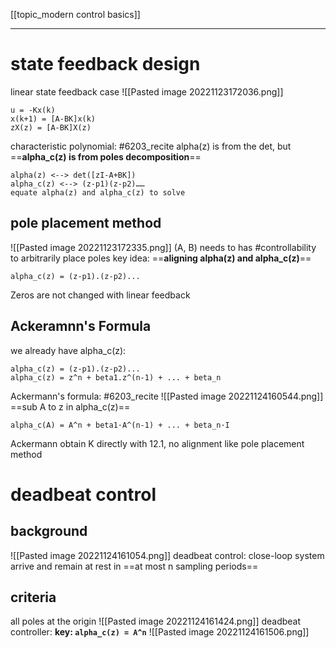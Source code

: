 [[topic_modern control basics]]
****
# state feedback design
linear state feedback case
![[Pasted image 20221123172036.png]]
```
u = -Kx(k)
x(k+1) = [A-BK]x(k)
zX(z) = [A-BK]X(z)
```
characteristic polynomial:
#6203_recite alpha(z) is from the det, but ==**alpha_c(z) is from poles decomposition**==
```
alpha(z) <--> det([zI-A+BK])
alpha_c(z) <--> (z-p1)(z-p2)……
equate alpha(z) and alpha_c(z) to solve
```
## pole placement method
![[Pasted image 20221123172335.png]]
(A, B) needs to has #controllability to arbitrarily place poles
key idea: ==**aligning alpha(z) and alpha_c(z)**==
```
alpha_c(z) = (z-p1).(z-p2)...
```
Zeros are not changed with linear feedback



## Ackeramnn's Formula
we already have alpha_c(z):
```
alpha_c(z) = (z-p1).(z-p2)...
alpha_c(z) = z^n + beta1.z^(n-1) + ... + beta_n
```
Ackermann's formula:
#6203_recite 
![[Pasted image 20221124160544.png]]
==sub A to z in alpha_c(z)==
```
alpha_c(A) = A^n + beta1·A^(n-1) + ... + beta_n·I
```
Ackermann obtain K directly with 12.1, no alignment like pole placement method

# deadbeat control
## background
![[Pasted image 20221124161054.png]]
deadbeat control:
close-loop system arrive and remain at rest in ==at most n sampling periods==
## criteria
all poles at the origin
![[Pasted image 20221124161424.png]]
deadbeat controller:
**key: `alpha_c(z) = A^n`**
![[Pasted image 20221124161506.png]]
